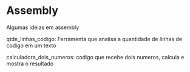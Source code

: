 # Assembly
Algumas ideias em assembly

qtde_linhas_codigo: Ferramenta que analisa a quantidade de linhas de codigo em um texto

calculadora_dois_numeros: codigo que recebe dois numeros, calcula e mostra o resultado
